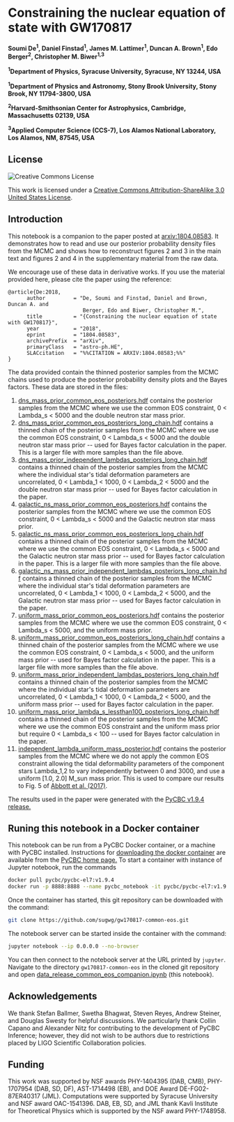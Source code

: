 # Constraining the nuclear equation of state with GW170817

**Soumi De<sup>1</sup>, Daniel Finstad<sup>1</sup>, James M. Lattimer<sup>1</sup>, Duncan A. Brown<sup>1</sup>, Edo Berger<sup>2</sup>, Christopher M. Biwer<sup>1,3</sup>**

**<sup>1</sup>Department of Physics, Syracuse University, Syracuse, NY 13244, USA**

**<sup>1</sup>Department of Physics and Astronomy, Stony Brook University, Stony Brook, NY 11794-3800, USA**

**<sup>2</sup>Harvard-Smithsonian Center for Astrophysics, Cambridge, Massachusetts 02139, USA**

**<sup>3</sup>Applied Computer Science (CCS-7), Los Alamos National Laboratory, Los Alamos, NM, 87545, USA**

## License

![Creative Commons License](https://i.creativecommons.org/l/by-sa/3.0/us/88x31.png "Creative Commons License")

This work is licensed under a [Creative Commons Attribution-ShareAlike 3.0 United States License](http://creativecommons.org/licenses/by-sa/3.0/us/).

## Introduction

This notebook is a companion to the paper posted at [arxiv:1804.08583](https://arxiv.org/abs/1804.08583). It demonstrates how to read and use our posterior probability density files from the MCMC and shows how to reconstruct figures 2 and 3 in the main text and figures 2 and 4 in the supplementary material from the raw data.

We encourage use of these data in derivative works. If you use the material provided here, please cite the paper using the reference:
```
@article{De:2018,
      author         = "De, Soumi and Finstad, Daniel and Brown, Duncan A. and
                        Berger, Edo and Biwer, Christopher M.",
      title          = "{Constraining the nuclear equation of state with GW170817}",
      year           = "2018",
      eprint         = "1804.08583",
      archivePrefix  = "arXiv",
      primaryClass   = "astro-ph.HE",
      SLACcitation   = "%%CITATION = ARXIV:1804.08583;%%"
}
```

The data provided contain the thinned posterior samples from the MCMC chains used to produce the posterior probability density plots and the Bayes factors. These data are stored in the files:

 1. [dns_mass_prior_common_eos_posteriors.hdf](https://github.com/sugwg/gw170817-common-eos/blob/master/dns_mass_prior_common_eos_posteriors.hdf) contains the posterior samples from the MCMC where we use the common EOS constraint, 0 < Lambda_s < 5000 and the double neutron star mass prior.
 2. [dns_mass_prior_common_eos_posteriors_long_chain.hdf](https://github.com/sugwg/gw170817-common-eos/blob/master/dns_mass_prior_common_eos_posteriors_long_chain.hdf) contains a thinned chain of the posterior samples from the MCMC where we use the common EOS constraint, 0 < Lambda_s < 5000 and the double neutron star mass prior -- used for Bayes factor calculation in the paper. This is a larger file with more samples than the file above.
 3. [dns_mass_prior_independent_lambdas_posteriors_long_chain.hdf](https://github.com/sugwg/gw170817-common-eos/blob/master/dns_mass_prior_independent_lambdas_posteriors_long_chain.hdf) contains a thinned chain of the posterior samples from the MCMC where the individual star's tidal deformation parameters are uncorrelated, 0 < Lambda_1 < 1000, 0 < Lambda_2 < 5000 and the double neutron star mass prior -- used for Bayes factor calculation in the paper.
 4. [galactic_ns_mass_prior_common_eos_posteriors.hdf](https://github.com/sugwg/gw170817-common-eos/blob/master/galactic_ns_mass_prior_common_eos_posteriors.hdf) contains the posterior samples from the MCMC where we use the common EOS constraint, 0 < Lambda_s < 5000 and the Galactic neutron star mass prior.
 5. [galactic_ns_mass_prior_common_eos_posteriors_long_chain.hdf](https://github.com/sugwg/gw170817-common-eos/blob/master/galactic_ns_mass_prior_common_eos_posteriors_long_chain.hdf) contains a thinned chain of the posterior samples from the MCMC where we use the common EOS constraint, 0 < Lambda_s < 5000 and the Galactic neutron star mass prior -- used for Bayes factor calculation in the paper. This is a larger file with more samples than the file above.
 6. [galactic_ns_mass_prior_independent_lambdas_posteriors_long_chain.hdf](https://github.com/sugwg/gw170817-common-eos/blob/master/galactic_ns_mass_prior_independent_lambdas_posteriors_long_chain.hdf) contains a thinned chain of the posterior samples from the MCMC where the individual star's tidal deformation parameters are uncorrelated, 0 < Lambda_1 < 1000, 0 < Lambda_2 < 5000, and the Galactic neutron star mass prior -- used for Bayes factor calculation in the paper.
 7. [uniform_mass_prior_common_eos_posteriors.hdf](https://github.com/sugwg/gw170817-common-eos/blob/master/uniform_mass_prior_common_eos_posteriors.hdf) contains the posterior samples from the MCMC where we use the common EOS constraint, 0 < Lambda_s < 5000, and the uniform mass prior.
 8. [uniform_mass_prior_common_eos_posteriors_long_chain.hdf](https://github.com/sugwg/gw170817-common-eos/blob/master/uniform_mass_prior_common_eos_posteriors_long_chain.hdf) contains a thinned chain of the posterior samples from the MCMC where we use the common EOS constraint, 0 < Lambda_s < 5000, and the uniform mass prior -- used for Bayes factor calculation in the paper. This is a larger file with more samples than the file above.
 9. [uniform_mass_prior_independent_lambdas_posteriors_long_chain.hdf](https://github.com/sugwg/gw170817-common-eos/blob/master/uniform_mass_prior_independent_lambdas_posteriors_long_chain.hdf) contains a thinned chain of the posterior samples from the MCMC where the individual star's tidal deformation parameters are uncorrelated, 0 < Lambda_1 < 1000, 0 < Lambda_2 < 5000, and the uniform mass prior -- used for Bayes factor calculation in the paper.
 10. [uniform_mass_prior_lambda_s_lessthan100_posteriors_long_chain.hdf](https://github.com/sugwg/gw170817-common-eos/blob/master/uniform_mass_prior_lambda_s_lessthan100_posteriors_long_chain.hdf) contains a thinned chain of the posterior samples from the MCMC where we use the common EOS constraint and the uniform mass prior but require 0 < Lambda_s < 100 -- used for Bayes factor calculation in the paper.
 11. [independent_lambda_uniform_mass_posterior.hdf](https://github.com/sugwg/gw170817-common-eos/blob/master/independent_lambda_uniform_mass_posterior.hdf) contains the posterior samples from the MCMC where we do not apply the common EOS constraint allowing the tidal deformability parameters of the component stars Lambda_1,2 to vary independently between 0 and 3000, and use a uniform [1.0, 2.0] M_sun mass prior. This is used to compare our results to Fig. 5 of [Abbott et al. (2017)](https://journals.aps.org/prl/abstract/10.1103/PhysRevLett.119.161101).

The results used in the paper were generated with the [PyCBC v1.9.4 release.](https://github.com/gwastro/pycbc/releases/tag/v1.9.4)

## Runing this notebook in a Docker container

This notebook can be run from a PyCBC Docker container, or a machine with PyCBC installed. Instructions for [downloading the docker container](http://gwastro.github.io/pycbc/latest/html/docker.html) are available from the [PyCBC home page.](https://pycbc.org/) To start a container with instance of Jupyter notebook, run the commands
```sh
docker pull pycbc/pycbc-el7:v1.9.4
docker run -p 8888:8888 --name pycbc_notebook -it pycbc/pycbc-el7:v1.9.4 /bin/bash -l
```
Once the container has started, this git repository can be downloaded with the command:
```sh
git clone https://github.com/sugwg/gw170817-common-eos.git
```
The notebook server can be started inside the container with the command:
```sh
jupyter notebook --ip 0.0.0.0 --no-browser
```
You can then connect to the notebook server at the URL printed by ``jupyter``. Navigate to the directory `gw170817-common-eos` in the cloned git repository and open [data_release_common_eos_companion.ipynb](https://github.com/sugwg/gw170817-common-eos/blob/master/data_release_common_eos_companion.ipynb) (this notebook).

## Acknowledgements

We thank Stefan Ballmer, Swetha Bhagwat, Steven Reyes, Andrew Steiner, and Douglas Swesty for helpful discussions. We particularly thank Collin Capano and Alexander Nitz for contributing to the development of PyCBC Inference; however, they did not wish to be authors due to restrictions placed by LIGO Scientific Collaboration policies.


## Funding

This work was supported by NSF awards PHY-1404395 (DAB, CMB), PHY-1707954 (DAB, SD, DF), AST-1714498 (EB), and DOE Award DE-FG02-87ER40317 (JML). Computations were supported by Syracuse University and NSF award OAC-1541396. DAB, EB, SD, and JML thank Kavli Institute for Theoretical Physics which is supported by the NSF award PHY-1748958.

